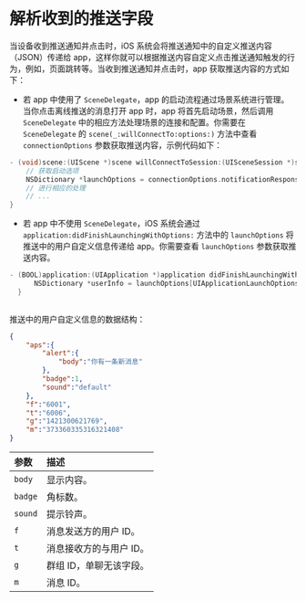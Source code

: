 # **解析收到的推送字段**

当设备收到推送通知并点击时，iOS 系统会将推送通知中的自定义推送内容（JSON）传递给 app，这样你就可以根据推送内容自定义点击推送通知触发的行为，例如，页面跳转等。当收到推送通知并点击时，app 获取推送内容的方式如下：

- 若 app 中使用了 `SceneDelegate`，app 的启动流程通过场景系统进行管理。当你点击离线推送的消息打开 app 时，app 将首先启动场景，然后调用 `SceneDelegate` 中的相应方法处理场景的连接和配置。你需要在 `SceneDelegate` 的 `scene(_:willConnectTo:options:)` 方法中查看 `connectionOptions` 参数获取推送内容，示例代码如下：

```objective-c
- (void)scene:(UIScene *)scene willConnectToSession:(UISceneSession *)session options:(UISceneConnectionOptions *)connectionOptions {
    // 获取启动选项
    NSDictionary *launchOptions = connectionOptions.notificationResponse.notification.request.content.userInfo;
    // 进行相应的处理
    // ...
}
```

- 若 app 中不使用 `SceneDelegate`，iOS 系统会通过 `application:didFinishLaunchingWithOptions:` 方法中的 `launchOptions` 将推送中的用户自定义信息传递给 app。你需要查看 `launchOptions` 参数获取推送内容。

```objective-c
- (BOOL)application:(UIApplication *)application didFinishLaunchingWithOptions:(NSDictionary *)launchOptions {
      NSDictionary *userInfo = launchOptions[UIApplicationLaunchOptionsRemoteNotificationKey];
  }
  
```

推送中的用户自定义信息的数据结构：

```json
{
    "aps":{
        "alert":{
            "body":"你有一条新消息"
        },   
        "badge":1,               
        "sound":"default"   
    },
    "f":"6001",                  
    "t":"6006", 
    "g":"1421300621769",    
    "m":"373360335316321408"
}
```

| 参数    | 描述                    |
| :------ | :----------------------|
| `body`  | 显示内容。              |
| `badge` | 角标数。                |
| `sound` | 提示铃声。              |
| `f`     | 消息发送方的用户 ID。    |
| `t`     | 消息接收方的与用户 ID。  |
| `g`     | 群组 ID，单聊无该字段。  |
| `m`     | 消息 ID。               |
